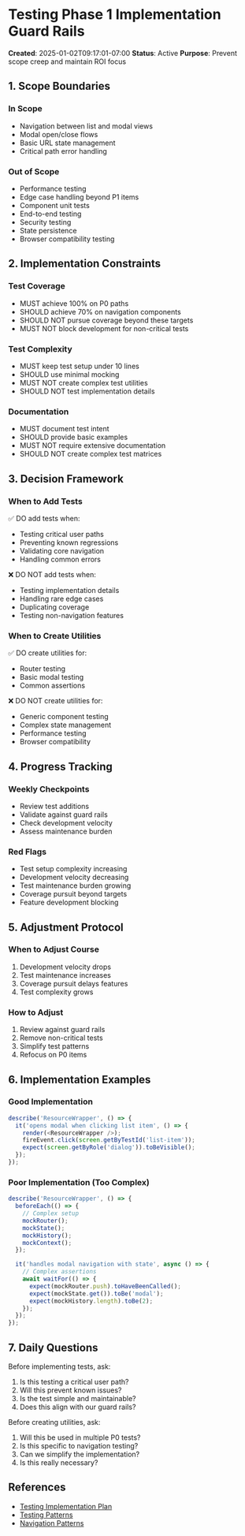 # Testing Phase 1 Implementation Guard Rails
**Created**: 2025-01-02T09:17:01-07:00
**Status**: Active
**Purpose**: Prevent scope creep and maintain ROI focus

## 1. Scope Boundaries

### In Scope
- Navigation between list and modal views
- Modal open/close flows
- Basic URL state management
- Critical path error handling

### Out of Scope
- Performance testing
- Edge case handling beyond P1 items
- Component unit tests
- End-to-end testing
- Security testing
- State persistence
- Browser compatibility testing

## 2. Implementation Constraints

### Test Coverage
- MUST achieve 100% on P0 paths
- SHOULD achieve 70% on navigation components
- SHOULD NOT pursue coverage beyond these targets
- MUST NOT block development for non-critical tests

### Test Complexity
- MUST keep test setup under 10 lines
- SHOULD use minimal mocking
- MUST NOT create complex test utilities
- SHOULD NOT test implementation details

### Documentation
- MUST document test intent
- SHOULD provide basic examples
- MUST NOT require extensive documentation
- SHOULD NOT create complex test matrices

## 3. Decision Framework

### When to Add Tests
✅ DO add tests when:
- Testing critical user paths
- Preventing known regressions
- Validating core navigation
- Handling common errors

❌ DO NOT add tests when:
- Testing implementation details
- Handling rare edge cases
- Duplicating coverage
- Testing non-navigation features

### When to Create Utilities
✅ DO create utilities for:
- Router testing
- Basic modal testing
- Common assertions

❌ DO NOT create utilities for:
- Generic component testing
- Complex state management
- Performance testing
- Browser compatibility

## 4. Progress Tracking

### Weekly Checkpoints
- Review test additions
- Validate against guard rails
- Check development velocity
- Assess maintenance burden

### Red Flags
- Test setup complexity increasing
- Development velocity decreasing
- Test maintenance burden growing
- Coverage pursuit beyond targets
- Feature development blocking

## 5. Adjustment Protocol

### When to Adjust Course
1. Development velocity drops
2. Test maintenance increases
3. Coverage pursuit delays features
4. Test complexity grows

### How to Adjust
1. Review against guard rails
2. Remove non-critical tests
3. Simplify test patterns
4. Refocus on P0 items

## 6. Implementation Examples

### Good Implementation
```typescript
describe('ResourceWrapper', () => {
  it('opens modal when clicking list item', () => {
    render(<ResourceWrapper />);
    fireEvent.click(screen.getByTestId('list-item'));
    expect(screen.getByRole('dialog')).toBeVisible();
  });
});
```

### Poor Implementation (Too Complex)
```typescript
describe('ResourceWrapper', () => {
  beforeEach(() => {
    // Complex setup
    mockRouter();
    mockState();
    mockHistory();
    mockContext();
  });

  it('handles modal navigation with state', async () => {
    // Complex assertions
    await waitFor(() => {
      expect(mockRouter.push).toHaveBeenCalled();
      expect(mockState.get()).toBe('modal');
      expect(mockHistory.length).toBe(2);
    });
  });
});
```

## 7. Daily Questions

Before implementing tests, ask:
1. Is this testing a critical user path?
2. Will this prevent known issues?
3. Is the test simple and maintainable?
4. Does this align with our guard rails?

Before creating utilities, ask:
1. Will this be used in multiple P0 tests?
2. Is this specific to navigation testing?
3. Can we simplify the implementation?
4. Is this really necessary?

## References
- [Testing Implementation Plan](/.cascade/decisions/implementation/testing-phase1-detailed-plan.md)
- [Testing Patterns](/.cascade/patterns/core/testing.md)
- [Navigation Patterns](/.cascade/patterns/core/navigation.md)
